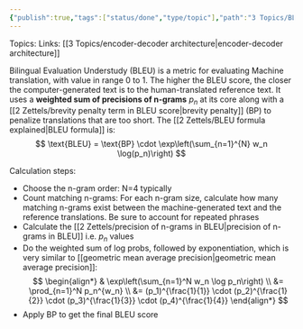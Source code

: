 ```yaml
---
{"publish":true,"tags":["status/done","type/topic"],"path":"3 Topics/BLEU score.md","permalink":"/3-topics/bleu-score/","PassFrontmatter":true}
---
```



Topics: 
Links: [[3 Topics/encoder-decoder architecture\|encoder-decoder architecture]]

Bilingual Evaluation Understudy (BLEU) is a metric for evaluating Machine translation, with value in range 0 to 1. The higher the BLEU score, the closer the computer-generated text is to the human-translated reference text. It uses a **weighted sum of precisions of n-grams** $p_n$ at its core along with a [[2 Zettels/brevity penalty term in BLEU score\|brevity penalty]] (BP) to penalize translations that are too short. The [[2 Zettels/BLEU formula explained\|BLEU formula]] is:
$$
\text{BLEU} = \text{BP} \cdot \exp\left(\sum_{n=1}^{N} w_n \log(p_n)\right)
$$

Calculation steps:
  - Choose the n-gram order: N=4 typically
  - Count matching n-grams: For each n-gram size, calculate how many matching n-grams exist between the machine-generated text and the reference translations. Be sure to account for repeated phrases
  - Calculate the [[2 Zettels/precision of n-grams in BLEU\|precision of n-grams in BLEU]] i.e. $p_n$ values
  - Do the weighted sum of log probs, followed by exponentiation, which is very similar to [[geometric mean average precision\|geometric mean average precision]]:
	$$
		 \begin{align*}
& \exp\left(\sum_{n=1}^N w_n \log p_n\right) \\
	&= \prod_{n=1}^N p_n^{w_n} \\
	&= (p_1)^{\frac{1}{1}} \cdot (p_2)^{\frac{1}{2}} \cdot (p_3)^{\frac{1}{3}} \cdot (p_4)^{\frac{1}{4}}
	\end{align*}
	$$ 
  - Apply BP to get the final BLEU score